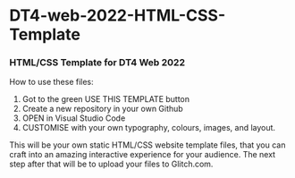 # DT4-web-2022-HTML-CSS-Template

### HTML/CSS Template for DT4 Web 2022

How to use these files:
1. Got to the green USE THIS TEMPLATE button
2. Create a new repository in your own Github
3. OPEN in Visual Studio Code
4. CUSTOMISE with your own typography, colours, images, and layout.

This will be your own static HTML/CSS website template files, that you can craft into an amazing interactive experience for your audience.
The next step after that will be to upload your files to Glitch.com.
